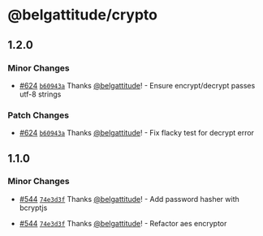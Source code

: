 # @belgattitude/crypto

## 1.2.0

### Minor Changes

- [#624](https://github.com/belgattitude/perso/pull/624) [`b60943a`](https://github.com/belgattitude/perso/commit/b60943a02a4bc3c047b55729277eca8eaf02ac7e) Thanks [@belgattitude](https://github.com/belgattitude)! - Ensure encrypt/decrypt passes utf-8 strings

### Patch Changes

- [#624](https://github.com/belgattitude/perso/pull/624) [`b60943a`](https://github.com/belgattitude/perso/commit/b60943a02a4bc3c047b55729277eca8eaf02ac7e) Thanks [@belgattitude](https://github.com/belgattitude)! - Fix flacky test for decrypt error

## 1.1.0

### Minor Changes

- [#544](https://github.com/belgattitude/perso/pull/544) [`74e3d3f`](https://github.com/belgattitude/perso/commit/74e3d3f201d6f901aa0d53326d6e901ec6729963) Thanks [@belgattitude](https://github.com/belgattitude)! - Add password hasher with bcryptjs

* [#544](https://github.com/belgattitude/perso/pull/544) [`74e3d3f`](https://github.com/belgattitude/perso/commit/74e3d3f201d6f901aa0d53326d6e901ec6729963) Thanks [@belgattitude](https://github.com/belgattitude)! - Refactor aes encryptor
